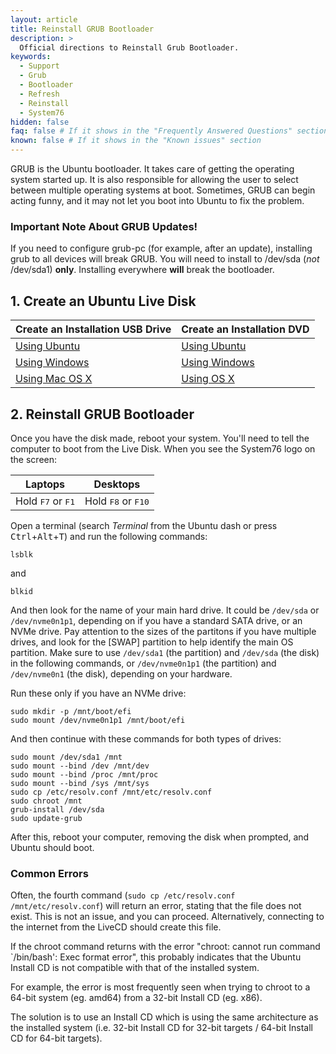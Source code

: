 ```yaml
---
layout: article
title: Reinstall GRUB Bootloader
description: >
  Official directions to Reinstall Grub Bootloader.
keywords:
  - Support
  - Grub
  - Bootloader
  - Refresh
  - Reinstall
  - System76
hidden: false
faq: false # If it shows in the "Frequently Answered Questions" section
known: false # If it shows in the "Known issues" section
---
```



GRUB is the Ubuntu bootloader. It takes care of getting the operating system started up. It is also responsible for allowing the user to select between multiple operating systems at boot. Sometimes, GRUB can begin acting funny, and it may not let you boot into Ubuntu to fix the problem.

### Important Note About GRUB Updates!

If you need to configure grub-pc (for example, after an update), installing grub to all devices will break GRUB. You will need to install to /dev/sda (_not_ /dev/sda1) **only**. Installing everywhere **will** break the bootloader.

## 1. Create an Ubuntu Live Disk

Create an Installation USB Drive  | Create an Installation DVD
--------------------------------- | ---------------------------
[Using Ubuntu](http://www.ubuntu.com/download/desktop/create-a-usb-stick-on-ubuntu) | [Using Ubuntu](http://www.ubuntu.com/download/desktop/burn-a-dvd-on-ubuntu)
[Using Windows](http://www.ubuntu.com/download/desktop/create-a-usb-stick-on-windows) | [Using Windows](http://www.ubuntu.com/download/desktop/burn-a-dvd-on-windows)
[Using Mac OS X](http://www.ubuntu.com/download/desktop/create-a-usb-stick-on-mac-osx)| [Using OS X](http://www.ubuntu.com/download/desktop/burn-a-dvd-on-mac-osx)

## 2. Reinstall GRUB Bootloader

Once you have the disk made, reboot your system. You'll need to tell the computer to boot from the Live Disk. When you see the System76 logo on the screen:

Laptops  | Desktops
-------- | --------
Hold <kbd>F7</kbd> or <kbd>F1</kbd> | Hold <kbd>F8</kbd> or <kbd>F10</kbd>

Open a terminal  (search _Terminal_ from the Ubuntu dash or press <kbd>Ctrl</kbd>+<kbd>Alt</kbd>+<kbd>T</kbd>) and run the following commands:

`lsblk`

and

`blkid`

And then look for the name of your main hard drive.  It could be `/dev/sda` or `/dev/nvme0n1p1`, depending on if you have a standard SATA drive, or an NVMe drive.  Pay attention to the sizes of the partitons if you have multiple drives, and look for the [SWAP] partition to help identify the main OS partition.  Make sure to use `/dev/sda1` (the partition) and `/dev/sda` (the disk) in the following commands, or `/dev/nvme0n1p1` (the partition) and `/dev/nvme0n1` (the disk), depending on your hardware.

Run these only if you have an NVMe drive:

```
sudo mkdir -p /mnt/boot/efi
sudo mount /dev/nvme0n1p1 /mnt/boot/efi
```

And then continue with these commands for both types of drives:

```
sudo mount /dev/sda1 /mnt
sudo mount --bind /dev /mnt/dev
sudo mount --bind /proc /mnt/proc
sudo mount --bind /sys /mnt/sys
sudo cp /etc/resolv.conf /mnt/etc/resolv.conf
sudo chroot /mnt
grub-install /dev/sda
sudo update-grub
```

After this, reboot your computer, removing the disk when prompted, and Ubuntu should boot.

### Common Errors

Often, the fourth command (`sudo cp /etc/resolv.conf /mnt/etc/resolv.conf`) will return an error, stating that the file does not exist. This is not an issue, and you can proceed. Alternatively, connecting to the internet from the LiveCD should create this file.

If the chroot command returns with the error "chroot: cannot run command `/bin/bash': Exec format error", this probably indicates that the Ubuntu Install CD is not compatible with that of the installed system.

For example, the error is most frequently seen when trying to chroot to a 64-bit system (eg. amd64) from a 32-bit Install CD (eg. x86).

The solution is to use an Install CD which is using the same architecture as the installed system (i.e. 32-bit Install CD for 32-bit targets / 64-bit Install CD for 64-bit targets).
